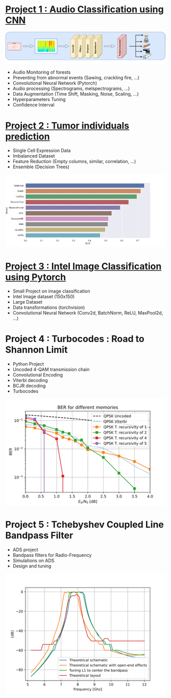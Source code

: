 # [Project 1 : Audio Classification using CNN](https://github.com/martinflor/CNN-ESC50Dataset)
![](images/schema1__1_-removebg-preview.png)
- Audio Monitoring of forests
- Preventing from abnormal events (Sawing, crackling fire, ...)
- Convolutional Neural Network (Pytorch)
- Audio processing (Spectrograms, melspectrograms, ...)
- Data Augmentation (Time Shift, Masking, Noise, Scaling, ...)
- Hyperparameters Tuning
- Confidence Interval




# [Project 2 : Tumor individuals prediction](https://github.com/martinflor/Single-cell-expression)
- Single Cell Expression Data
- Imbalanced Dataset
- Feature Reduction (Empty columns, similar, correlation, ...)
- Ensemble (Decision Trees)

![](images/BCR-classifiers.png)


# [Project 3 : Intel Image Classification using Pytorch](https://github.com/martinflor/IntelClassification)
- Small Project on image classification
- Intel Image dataset (150x150)
- Large Dataset
- Data transformations (torchvision)
- Convolutional Neural Network (Conv2d, BatchNorm, ReLU, MaxPool2d, ...)

# Project 4 : Turbocodes : Road to Shannon Limit
- Python Project
- Uncoded 4-QAM transmission chain
- Convolutional Encoding
- Viterbi decoding
- BCJR decoding
- Turbocodes

![](images/memory.svg)

# Project 5 : Tchebyshev Coupled Line Bandpass Filter
- ADS project
- Bandpass filters for Radio-Frequency
- Simulations on ADS
- Design and tuning

![](images/open_end_bis.svg)
